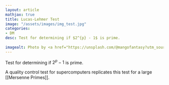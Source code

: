 ```yaml
---
layout: article
mathjax: true
title: Lucas-Lehmer Test
image: "/assets/images/img_test.jpg"
categories:
- DM
desc: Test for determining if $2^{p} - 1$ is prime.
 
imagealt: Photo by <a href="https://unsplash.com/@mangofantasy?utm_source=unsplash&utm_medium=referral&utm_content=creditCopyText">Tim Johnson</a> on <a href="https://unsplash.com/s/photos/logic?utm_source=unsplash&utm_medium=referral&utm_content=creditCopyText">Unsplash</a>
---
```

Test for determining if $2^{p} - 1$ is prime.

A quality control test for supercomputers replicates this test for a large [[Mersenne Primes]].